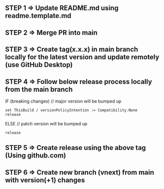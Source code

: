 ## STEP 1 => Update README.md using readme.template.md

## STEP 2 => Merge PR into main

## STEP 3 => Create tag(x.x.x) in main branch locally for the latest version and update remotely (use GitHub Desktop)

## STEP 4 => Follow below release process locally from the main branch
IF (breaking changes) // major version will be bumped up
```
set ThisBuild / versionPolicyIntention := Compatibility.None
release
```
ELSE // patch version will be bumped up
```
release
```

## STEP 5 => Create release using the above tag (Using github.com)

## STEP 6 => Create new branch (vnext) from main with version(+1) changes